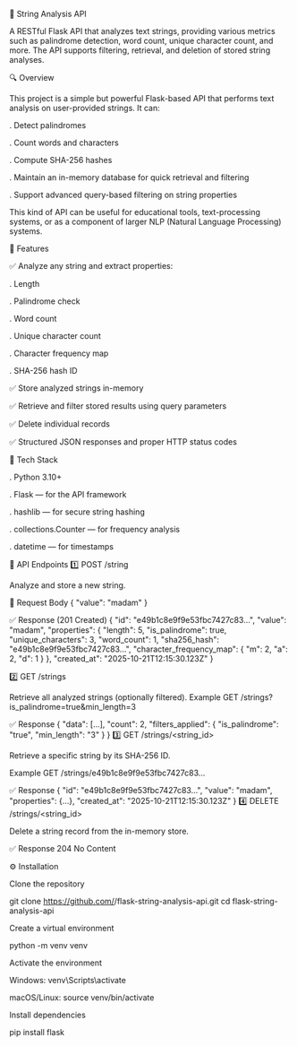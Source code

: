 🧠 String Analysis API

A RESTful Flask API that analyzes text strings, providing various metrics such as palindrome detection, word count, unique character count, and more.
The API supports filtering, retrieval, and deletion of stored string analyses.

🔍 Overview

This project is a simple but powerful Flask-based API that performs text analysis on user-provided strings.
It can:

. Detect palindromes

. Count words and characters

. Compute SHA-256 hashes

. Maintain an in-memory database for quick retrieval and filtering

. Support advanced query-based filtering on string properties

This kind of API can be useful for educational tools, text-processing systems, or as a component of larger NLP (Natural Language Processing) systems.

🚀 Features

✅ Analyze any string and extract properties:

. Length

. Palindrome check

. Word count

. Unique character count

. Character frequency map

. SHA-256 hash ID

✅ Store analyzed strings in-memory

✅ Retrieve and filter stored results using query parameters

✅ Delete individual records

✅ Structured JSON responses and proper HTTP status codes

🧰 Tech Stack

. Python 3.10+

. Flask — for the API framework

. hashlib — for secure string hashing

. collections.Counter — for frequency analysis

. datetime — for timestamps

📡 API Endpoints
1️⃣ POST /string

Analyze and store a new string.

🧾 Request Body
{
  "value": "madam"
}

✅ Response (201 Created)
{
  "id": "e49b1c8e9f9e53fbc7427c83...",
  "value": "madam",
  "properties": {
    "length": 5,
    "is_palindrome": true,
    "unique_characters": 3,
    "word_count": 1,
    "sha256_hash": "e49b1c8e9f9e53fbc7427c83...",
    "character_frequency_map": {
      "m": 2,
      "a": 2,
      "d": 1
    }
  },
  "created_at": "2025-10-21T12:15:30.123Z"
}

2️⃣ GET /strings

Retrieve all analyzed strings (optionally filtered).
Example
GET /strings?is_palindrome=true&min_length=3

✅ Response
{
  "data": [...],
  "count": 2,
  "filters_applied": {
    "is_palindrome": "true",
    "min_length": "3"
  }
}
3️⃣ GET /strings/<string_id>

Retrieve a specific string by its SHA-256 ID.

Example
GET /strings/e49b1c8e9f9e53fbc7427c83...

✅ Response
{
  "id": "e49b1c8e9f9e53fbc7427c83...",
  "value": "madam",
  "properties": {...},
  "created_at": "2025-10-21T12:15:30.123Z"
}
4️⃣ DELETE /strings/<string_id>

Delete a string record from the in-memory store.

✅ Response
204 No Content

⚙️ Installation

Clone the repository

git clone https://github.com/<abdullateef>/flask-string-analysis-api.git
cd flask-string-analysis-api


Create a virtual environment

python -m venv venv


Activate the environment

Windows: venv\Scripts\activate

macOS/Linux: source venv/bin/activate

Install dependencies

pip install flask

